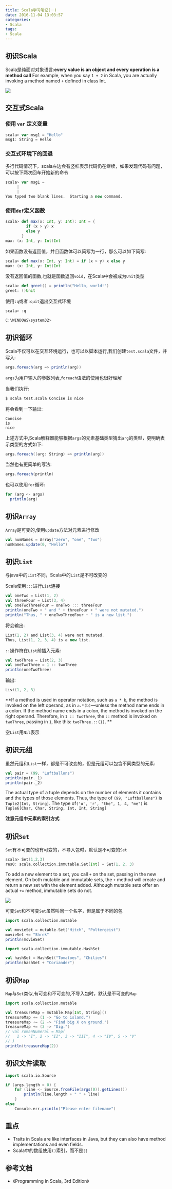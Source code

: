 ```yaml
---
title: Scala学习笔记(一)
date: 2016-11-04 13:03:57
categories: 
- Scala
tags:
- Scala
---
```


## 初识Scala
Scala是纯面对对象语言:**every value is an object and every operation is a method call**
For example, when you say `1 + 2` in Scala, you are actually invoking a method named `+` defined in class Int.

![](http://www.scala-lang.org/resources/img/smooth-spiral.png)

<!-- more -->

## 交互式Scala

### 使用 `var` 定义变量

```scala
scala> var msg1 = "Hello"
msg1: String = Hello
```

### 交互式环境下的回退

多行代码情况下，scala左边会有竖杠表示代码仍在继续，如果发现代码有问题，可以按下两次回车开始新的命令

```scala
scala> var msg1 =
     |
     |
You typed two blank lines.  Starting a new command.
```

### 使用`def`定义函数

```scala
scala> def max(x: Int, y: Int): Int = {
		 if (x > y) x
		 else y
       }
max: (x: Int, y: Int)Int
```

如果函数没有返回值，并且函数体可以简写为一行，那么可以如下简写:

```scala
scala> def max(x: Int, y: Int) = if (x > y) x else y
max: (x: Int, y: Int)Int
```

没有返回值的函数,也就是函数返回`void`，在Scala中会被成为`Unit`类型

```scala
scala> def greet() = println("Hello, world!")
greet: ()Unit
```

使用`:q`或者`:quit`退出交互式环境

```scala
scala> :q

C:\WINDOWS\system32>
```

## 初识循环

Scala不仅可以在交互环境运行，也可以以脚本运行,我们创建`test.scala`文件，并写入:

```scala
args.foreach(arg => println(arg))
```

`args`为用户输入的参数列表,`foreach`语法的使用也很好理解

当我们执行:

```bash
$ scala test.scala Concise is nice
```

将会看到一下输出:

```
Concise
is
nice
```

上述方式中,Scala解释器能够根据`args`的元素基础类型猜出`arg`的类型，更明确表示类型的方式如下:

```scala
args.foreach((arg: String) => println(arg))
```

当然也有更简单的写法:

```scala
args.foreach(println)
```

也可以使用`for`循环:

```scala
for (arg <- args)
  println(arg)
```

## 初识`Array`

`Array`是可变的,使用`update`方法对元素进行修改

```scala
val numNames = Array("zero", "one", "two")
numNames.update(0, "Hello")
```

## 初识`List`

与java中的`List`不同，Scala中的`List`是不可改变的

Scala使用`:::`进行`List`连接

```scala
val oneTwo = List(1, 2)
val threeFour = List(3, 4)
val oneTwoThreeFour = oneTwo ::: threeFour
println(oneTwo + " and " + threeFour + " were not mutated.")
println("Thus, " + oneTwoThreeFour + " is a new list.")
```

将会输出:

```scala
List(1, 2) and List(3, 4) were not mutated.
Thus, List(1, 2, 3, 4) is a new list.
```

`::`操作符在`List`前插入元素:

```scala
val twoThree = List(2, 3)
val oneTwoThree = 1 :: twoThree
println(oneTwoThree)
```

输出:

```scala
List(1, 2, 3)
```

**If a method is used in operator notation, such as `a * b`, the method is invoked on the left operand, as in `a.*(b)`—unless the method name ends in a colon. If the method name ends in a colon, the method is invoked on the right operand. Therefore, in `1 :: twoThree`, the `::` method is invoked on `twoThree`, passing in `1`, like this: `twoThree.::(1)`.  **

空`List`用`Nil`表示

## 初识元组

虽然元组和`List`一样，都是不可改变的，但是元组可以包含不同类型的元素:

```scala
val pair = (99, "Luftballons")
println(pair._1)
println(pair._2)
```

The actual type of a tuple depends on the number of elements it contains and the types of those elements. Thus, the type of `(99, "Luftballons")` is `Tuple2[Int, String]`. The type of`('u', 'r', "the", 1, 4, "me")` is `Tuple6[Char, Char, String, Int, Int, String]` 

**注意元组中元素的索引方式**

## 初识`Set`

`Set`有不可变的也有可变的，不导入包时，默认是不可变的`Set`

```scala
scala> Set(1,2,3)
res0: scala.collection.immutable.Set[Int] = Set(1, 2, 3)
```

To add a new element to a set, you call `+` on the set, passing in the new element. On both mutable and immutable sets, the `+` method will create and return a new set with the element added. Although mutable sets offer an actual `+=` method, immutable sets do not. 

![](http://i.imgur.com/hKFF7H4.png)

可变`Set`和不可变`Set`虽然叫同一个名字，但是属于不同的包

```scala
import scala.collection.mutable

val movieSet = mutable.Set("Hitch", "Poltergeist")
movieSet += "Shrek"
println(movieSet)
```

```scala
import scala.collection.immutable.HashSet

val hashSet = HashSet("Tomatoes", "Chilies")
println(hashSet + "Coriander")
```

## 初识`Map`

`Map`与`Set`类似,有可变和不可变的,不导入包时，默认是不可变的`Map`

```scala
import scala.collection.mutable

val treasureMap = mutable.Map[Int, String]()
treasureMap += (1 -> "Go to island.")
treasureMap += (2 -> "Find big X on ground.")
treasureMap += (3 -> "Dig.")
// val romanNumeral = Map(
//	 1 -> "I", 2 -> "II", 3 -> "III", 4 -> "IV", 5 -> "V"
// )
println(treasureMap(2))
```

## 初识文件读取

```scala
import scala.io.Source

if (args.length > 0) {
	for (line <- Source.fromFile(args(0)).getLines())
		println(line.length + " " + line)
	}
else
	Console.err.println("Please enter filename")
```

## 重点

- Traits in Scala are like interfaces in Java, but they can also have method implementations and even fields.
- Scala中的数组使用`()`索引，而不是`[]`

## 参考文档

- 《Programming in Scala, 3rd Edition》
